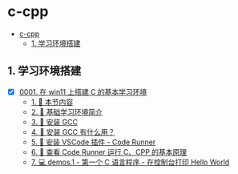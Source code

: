 # c-cpp

<!-- region:toc -->

- [c-cpp](#c-cpp)
  - [1. 学习环境搭建](#1-学习环境搭建)

<!-- endregion:toc -->

## 1. 学习环境搭建

- [x] [0001. 在 win11 上搭建 C 的基本学习环境](https://github.com/tnotesjs/TNotes.c-cpp/tree/main/notes/0001.%20%E5%9C%A8%20win11%20%E4%B8%8A%E6%90%AD%E5%BB%BA%20C%20%E7%9A%84%E5%9F%BA%E6%9C%AC%E5%AD%A6%E4%B9%A0%E7%8E%AF%E5%A2%83/README.md)
  - [1. 🎯 本节内容](https://github.com/tnotesjs/TNotes.c-cpp/tree/main/notes/0001.%20%E5%9C%A8%20win11%20%E4%B8%8A%E6%90%AD%E5%BB%BA%20C%20%E7%9A%84%E5%9F%BA%E6%9C%AC%E5%AD%A6%E4%B9%A0%E7%8E%AF%E5%A2%83/README.md#1--本节内容)
  - [2. 📒 基础学习环境简介](https://github.com/tnotesjs/TNotes.c-cpp/tree/main/notes/0001.%20%E5%9C%A8%20win11%20%E4%B8%8A%E6%90%AD%E5%BB%BA%20C%20%E7%9A%84%E5%9F%BA%E6%9C%AC%E5%AD%A6%E4%B9%A0%E7%8E%AF%E5%A2%83/README.md#2--基础学习环境简介)
  - [3. 📒 安装 GCC](https://github.com/tnotesjs/TNotes.c-cpp/tree/main/notes/0001.%20%E5%9C%A8%20win11%20%E4%B8%8A%E6%90%AD%E5%BB%BA%20C%20%E7%9A%84%E5%9F%BA%E6%9C%AC%E5%AD%A6%E4%B9%A0%E7%8E%AF%E5%A2%83/README.md#3--安装-gcc)
  - [4. 🤔 安装 GCC 有什么用？](https://github.com/tnotesjs/TNotes.c-cpp/tree/main/notes/0001.%20%E5%9C%A8%20win11%20%E4%B8%8A%E6%90%AD%E5%BB%BA%20C%20%E7%9A%84%E5%9F%BA%E6%9C%AC%E5%AD%A6%E4%B9%A0%E7%8E%AF%E5%A2%83/README.md#4--安装-gcc-有什么用)
  - [5. 📒 安装 VSCode 插件 - Code Runner](https://github.com/tnotesjs/TNotes.c-cpp/tree/main/notes/0001.%20%E5%9C%A8%20win11%20%E4%B8%8A%E6%90%AD%E5%BB%BA%20C%20%E7%9A%84%E5%9F%BA%E6%9C%AC%E5%AD%A6%E4%B9%A0%E7%8E%AF%E5%A2%83/README.md#5--安装-vscode-插件---code-runner)
  - [6. 📒 查看 Code Runner 运行 C、CPP 的基本原理](https://github.com/tnotesjs/TNotes.c-cpp/tree/main/notes/0001.%20%E5%9C%A8%20win11%20%E4%B8%8A%E6%90%AD%E5%BB%BA%20C%20%E7%9A%84%E5%9F%BA%E6%9C%AC%E5%AD%A6%E4%B9%A0%E7%8E%AF%E5%A2%83/README.md#6--查看-code-runner-运行-ccpp-的基本原理)
  - [7. 💻 demos.1 - 第一个 C 语言程序 - 在控制台打印 Hello World](https://github.com/tnotesjs/TNotes.c-cpp/tree/main/notes/0001.%20%E5%9C%A8%20win11%20%E4%B8%8A%E6%90%AD%E5%BB%BA%20C%20%E7%9A%84%E5%9F%BA%E6%9C%AC%E5%AD%A6%E4%B9%A0%E7%8E%AF%E5%A2%83/README.md#7--demos1---第一个-c-语言程序---在控制台打印-hello-world)
